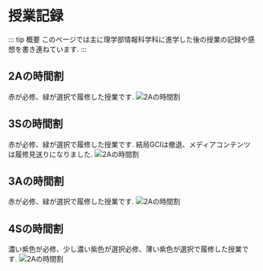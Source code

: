 # 授業記録

::: tip 概要
このページでは主に理学部情報科学科に進学した後の授業の記録や感想を書き連ねています.
:::

## 2Aの時間割

赤が必修、緑が選択で履修した授業です.
![2Aの時間割](/my_page/lecture_review/2A.png)


## 3Sの時間割

赤が必修、緑が選択で履修した授業です.
結局GCIは撤退、メディアコンテンツは履修見送りになりました.
![2Aの時間割](/my_page/lecture_review/3S.png)

## 3Aの時間割

赤が必修、緑が選択で履修した授業です.
![2Aの時間割](/my_page/lecture_review/3A.png)


## 4Sの時間割

濃い紫色が必修、少し濃い紫色が選択必修、薄い紫色が選択で履修した授業です.
![2Aの時間割](/my_page/lecture_review/4S.png)

